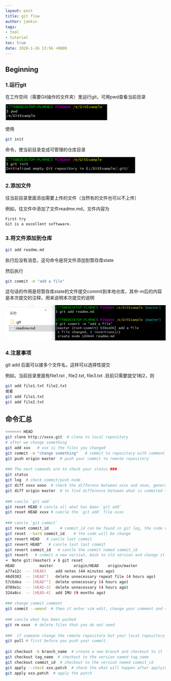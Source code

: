 ```yaml
---
layout: post
title: git flow
author: jankin
tags:
- tool
- tutorial
toc: true
date: 2020-1-26 13:56 +0800
---
```

## Beginning

### 1.运行git

在工作空间（需要Git操作的文件夹）里运行git，可用pwd查看当前目录

![1549625280731](/assets/git-1549625280731.png)

使用

```bash
git init
```

命令，使当前目录变成可管理的仓库目录

![1549625355600](/assets/git-1549625355600.png)

### 2.添加文件

往当前目录里面添加需要上传的文件（当然有的文件也可以不上传）

例如，往文件中添加了文件readme.md，文件内容为

```tex
First try
Git is a excellent softwware.
```

### 3.将文件添加到仓库

```bash
git add readme.md
```

执行后没有消息，这句命令是将文件添加到暂存库state

然后执行

```bash
git commit -m "add a file"
```

这句话的作用是将暂存库state的文件提交commit到本地仓库，其中-m后的内容是本次提交的注释，用来说明本次提交的说明

![1549625560211](/assets/git-1549625560211.png)

### 4.注意事项

git add 后面可以接多个文件名，这样可以选择性提交

例如，当前目录里面有file1.txt ,  file2.txt,  file3.txt .目前只需要提交1和2，则

```bash
git add file1.txt file2.txt
或者
git add file1.txt
git add file2.txt
```



## 命令汇总

```bash
<<<<<<< HEAD
git clone http://xxxx.git  # clone to local repository
# after we change something 
git add xxx   # xxx is the files you changed
git commit -m "change something"   # commit to repository with comment
git push origin master  # push your commit to remote repository

### The next comands are to check your status ###
git status 
git log  # check commit/push node
git diff xxxx oooo  # check the differece between xxxx and oooo, generally we use 
git diff origin master  # to find difference between what is commited to local and remote repository.

### cancle `git add`
git reset HEAD # cancle all what has been `git add`
git reset HEAD xxxx # cancle the `git add` file xxxx 

### cancle `git commit`
git reset commit_id     # commit_id can be found in git log, the code will not change
git reset --hard commit_id    # the code will be change
git revert HEAD   # cancle last commit
git revert HEAD^   # cancle last last commit
git revert commit_id   # cancle the commit named commit_id
git revert   # commit a new version, back to old version and change it as a newest version and commit
➜  Note git:(master) ✗ $ git reset
HEAD           master         origin/HEAD    origin/master
a77a12c  -- [HEAD]    add notes (44 minutes ago)
46d9383  -- [HEAD^]   delete unnecessary repeat file (4 hours ago)
57cbdea  -- [HEAD^^]  delete unnecessary (4 hours ago)
d789e1c  -- [HEAD~3]  delete unnecessary (4 hours ago)
324a8cc  -- [HEAD~4]  add IMU (9 months ago)

### change commit comment
git commit --amend  # then it enter vim edit, change your comment and save it.

### cancle what has been pushed
git rm xxxx  # delete files that you do not need

###  if someone change the remote repository but your local repository don't update, you should use
git pull # first before you push your commit.

git checkout -b branch_name  # create a new branch and checkout to it
git checkout tag_name  # checkout to the version named tag_name
git checkout commit_id  # checkout to the version named commit_id
git apply --check xxx.patch  # check the what will happen after applying this patch
git apply xxx.patch  # apply the patch
```







































